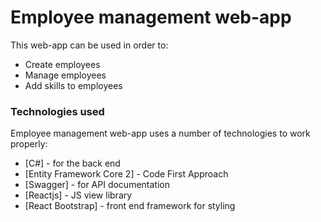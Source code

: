 # Employee management web-app

This web-app can be used in order to:

  - Create employees
  - Manage employees
  - Add skills to employees
  
  ### Technologies used

Employee management web-app uses a number of technologies to work properly:

* [C#] - for the back end
* [Entity Framework Core 2] - Code First Approach 
* [Swagger] - for API documentation
* [Reactjs] - JS view library
* [React Bootstrap] - front end framework for styling


